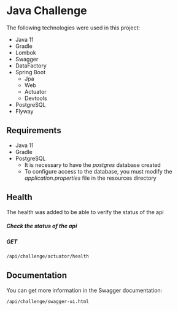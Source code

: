 # Java Challenge

The following technologies were used in this project:
- Java 11
- Gradle
- Lombok
- Swagger
- DataFactory
- Spring Boot
  * Jpa
  * Web
  * Actuator
  * Devtools
- PostgreSQL
- Flyway

## Requirements
- Java 11
- Gradle
- PostgreSQL
  * It is necessary to have the _postgres_ database created	
  * To configure access to the database, you must modify the _application.properties_ file in the resources directory

## Health
The health was added to be able to verify the status of the api

##### Check the status of the api
##### GET
```bash
/api/challenge/actuator/health
```

## Documentation
You can get more information in the Swagger documentation: 
```bash
/api/challenge/swagger-ui.html
```
